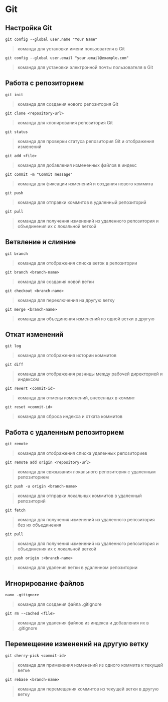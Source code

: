 # Git

## Настройка Git

`git config --global user.name "Your Name"`
> команда для установки имени пользователя в Git


`git config --global user.email "your.email@example.com"`
> команда для установки электронной почты пользователя в Git

## Работа с репозиторием

`git init`
> команда для создания нового репозитория Git

`git clone <repository-url>`
> команда для клонирования репозитория Git

`git status`
> команда для проверки статуса репозитория Git и отображения изменений

`git add <file>`
> команда для добавления измененных файлов в индекс

`git commit -m "Commit message"`
> команда для фиксации изменений и создания нового коммита

`git push`
> команда для отправки коммитов в удаленный репозиторий

`git pull`
> команда для получения изменений из удаленного репозитория и объединения их с локальной веткой

## Ветвление и слияние

`git branch`
> команда для отображения списка веток в репозитории

`git branch <branch-name>`
> команда для создания новой ветки

`git checkout <branch-name>`
> команда для переключения на другую ветку

`git merge <branch-name>`
> команда для объединения изменений из одной ветки в другую

## Откат изменений

`git log`
> команда для отображения истории коммитов

`git diff`
> команда для отображения разницы между рабочей директорией и индексом

`git revert <commit-id>`
> команда для отмены изменений, внесенных в коммит

`git reset <commit-id>`
> команда для сброса индекса и отката коммитов

## Работа с удаленным репозиторием

`git remote`
> команда для отображения списка удаленных репозиториев

`git remote add origin <repository-url>`
> команда для связывания локального репозитория с удаленным репозиторием

`git push -u origin <branch-name>`
> команда для отправки локальных коммитов в удаленный репозиторий

`git fetch`
> команда для получения изменений из удаленного репозитория без их объединения

`git pull`
> команда для получения изменений из удаленного репозитория и объединения их с локальной веткой

`git push origin :<branch-name>`
> команда для удаления ветки в удаленном репозитории

## Игнорирование файлов

`nano .gitignore`
> команда для создания файла .gitignore

`git rm --cached <file>`
> команда для удаления файлов из индекса и добавления их в .gitignore

## Перемещение изменений на другую ветку

`git cherry-pick <commit-id>`
> команда для применения изменений из одного коммита к текущей ветке

`git rebase <branch-name>`
> команда для перемещения коммитов из текущей ветки в другую ветку
